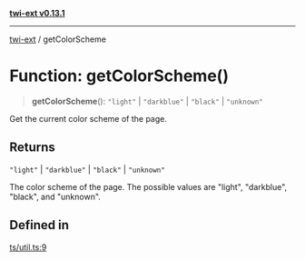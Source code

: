 [**twi-ext v0.13.1**](../README.md)

***

[twi-ext](../README.md) / getColorScheme

# Function: getColorScheme()

> **getColorScheme**(): `"light"` \| `"darkblue"` \| `"black"` \| `"unknown"`

Get the current color scheme of the page.

## Returns

`"light"` \| `"darkblue"` \| `"black"` \| `"unknown"`

The color scheme of the page. The possible values are "light", "darkblue", "black", and "unknown".

## Defined in

[ts/util.ts:9](https://github.com/Robot-Inventor/twi-ext/blob/ed9aaed7e9dce7dc374b0f5176cd6643ec4af3bd/src/ts/util.ts#L9)
